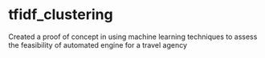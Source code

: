 # tfidf_clustering
Created a proof of concept in using machine learning techniques to assess the feasibility of automated engine for a travel agency
